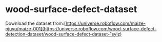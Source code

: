 # wood-surface-defect-dataset

Download the dataset from:[https://universe.roboflow.com/maize-pjuvu/maize-001](https://universe.roboflow.com/wood-surface-defect-detection-dataset/wood-surface-defect-dataset-1syiz)
